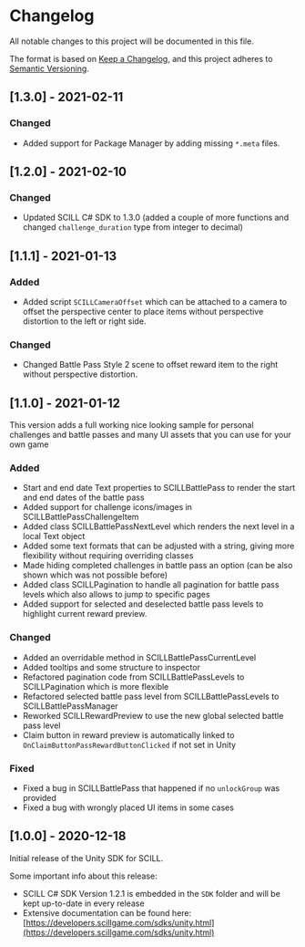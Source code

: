 # Changelog
All notable changes to this project will be documented in this file.

The format is based on [Keep a Changelog](https://keepachangelog.com/en/1.0.0/),
and this project adheres to [Semantic Versioning](https://semver.org/spec/v2.0.0.html).

## [1.3.0] - 2021-02-11

### Changed
- Added support for Package Manager by adding missing `*.meta` files.  

## [1.2.0] - 2021-02-10

### Changed
- Updated SCILL C# SDK to 1.3.0 (added a couple of more functions and changed `challenge_duration` type from integer to decimal)

## [1.1.1] - 2021-01-13

### Added
- Added script `SCILLCameraOffset` which can be attached to a camera to offset the perspective center to place items without perspective distortion to the left or right side.

### Changed
- Changed Battle Pass Style 2 scene to offset reward item to the right without perspective distortion.

## [1.1.0] - 2021-01-12

This version adds a full working nice looking sample for personal challenges and battle passes and many UI assets that you can use for your own game

### Added
- Start and end date Text properties to SCILLBattlePass to render the start and end dates of the battle pass
- Added support for challenge icons/images in SCILLBattlePassChallengeItem
- Added class SCILLBattlePassNextLevel which renders the next level in a local Text object
- Added some text formats that can be adjusted with a string, giving more flexibility without requiring overriding classes
- Made hiding completed challenges in battle pass an option (can be also shown which was not possible before)
- Added class SCILLPagination to handle all pagination for battle pass levels which also allows to jump to specific pages
- Added support for selected and deselected battle pass levels to highlight current reward preview.

### Changed
- Added an overridable method in SCILLBattlePassCurrentLevel 
- Added tooltips and some structure to inspector
- Refactored pagination code from SCILLBattlePassLevels to SCILLPagination which is more flexible
- Refactored selected battle pass level from SCILLBattlePassLevels to SCILLBattlePassManager
- Reworked SCILLRewardPreview to use the new global selected battle pass level
- Claim button in reward preview is automatically linked to `OnClaimButtonPassRewardButtonClicked` if not set in Unity

### Fixed
- Fixed a bug in SCILLBattlePass that happened if no `unlockGroup` was provided
- Fixed a bug with wrongly placed UI items in some cases

## [1.0.0] - 2020-12-18

Initial release of the Unity SDK for SCILL.

Some important info about this release:

* SCILL C# SDK Version 1.2.1 is embedded in the `SDK` folder and will be kept up-to-date in every release
* Extensive documentation can be found here: [https://developers.scillgame.com/sdks/unity.html](https://developers.scillgame.com/sdks/unity.html)
